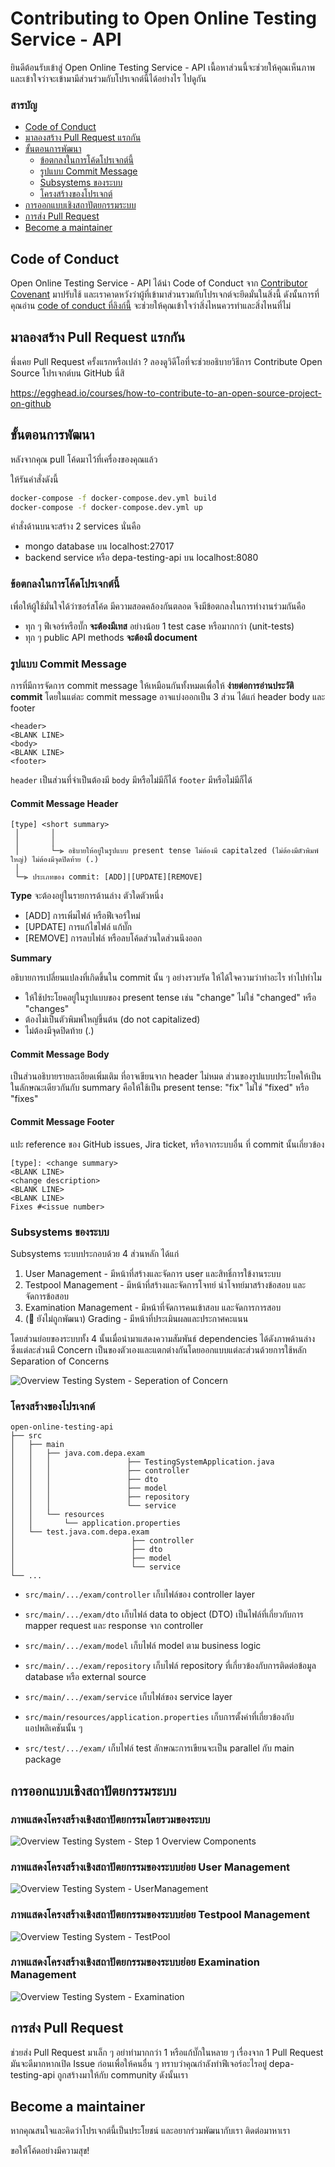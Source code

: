 # Contributing to Open Online Testing Service - API

ยินดีต้อนรับเข้าสู่ Open Online Testing Service - API เนื้อหาส่วนนี้จะช่วยให้คุณเห็นภาพและเข้าใจว่าจะเข้ามามีส่วนร่วมกับโปรเจกต์นี้ได้อย่างไร ไปดูกัน

### สารบัญ

* [Code of Conduct](#code-of-conduct)
* [มาลองสร้าง Pull Request แรกกัน](#มาลองสร้าง-pull-request-แรกกัน)
* [ขั้นตอนการพัฒนา](#ขั้นตอนการพัฒนา)
  * [ข้อตกลงในการโค้ดโปรเจกต์นี้](#ข้อตกลงในการโค้ดโปรเจกต์นี้)
  * [รูปแบบ Commit Message](#รูปแบบ-commit-message)
  * [Subsystems ของระบบ](#subsystems-ของระบบ)
  * [โครงสร้างของโปรเจกต์](#โครงสร้างของโปรเจกต์)
* [การออกแบบเชิงสถาปัตยกรรมระบบ](#การออกแบบเชิงสถาปัตยกรรมระบบ)
* [การส่ง Pull Request](#การส่ง-pull-request)
* [Become a maintainer](become-a-maintainer)

## Code of Conduct

Open Online Testing Service - API  ได้นำ Code of Conduct จาก [Contributor Covenant](https://www.contributor-covenant.org/) มาปรับใช้ และเราคาดหวังว่าผู้ที่เข้ามาส่วนรวมกับโปรเจกต์จะยึดมั่นในสิ่งนี้
ดังนั้นการที่คุณอ่าน [code of conduct ที่ลิงก์นี้](/docs/CODE_OF_CONDUCT.md) จะช่วยให้คุณเข้าใจว่าสิ่งไหนควรทำและสิ่งไหนที่ไม่

## มาลองสร้าง Pull Request แรกกัน

พึ่งเคย Pull Request ครั้งแรกหรือเปล่า ?
ลองดูวิดีโอที่จะช่วยอธิบายวิธีการ Contribute Open Source โปรเจกต์บน GitHub นี่สิ

https://egghead.io/courses/how-to-contribute-to-an-open-source-project-on-github

## ขั้นตอนการพัฒนา

หลังจากคุณ pull โค้ดมาไว้ที่เครื่องของคุณแล้ว 

ให้รันคำสั่งดังนี้
```sh
docker-compose -f docker-compose.dev.yml build
docker-compose -f docker-compose.dev.yml up
```

คำสั่งด้านบนจะสร้าง 2 services นั่นคือ 
* mongo database บน localhost:27017 
* backend service หรือ depa-testing-api บน localhost:8080

### ข้อตกลงในการโค้ดโปรเจกต์นี้

เพื่อให้ผู้ใช้มั่นใจได้ว่าซอร์สโค้ด มีความสอดคล้องกันตลอด จึงมีข้อตกลงในการทำงานร่วมกันคือ

* ทุก ๆ  ฟีเจอร์หรือบั๊ก **จะต้องมีเทส** อย่างน้อย 1 test case หรือมากกว่า (unit-tests)
* ทุก ๆ public API methods **จะต้องมี document**

### รูปแบบ Commit Message

การที่มีการจัดการ commit message ให้เหมือนกันทั้งหมดเพื่อให้ **ง่ายต่อการอ่านประวัติ commit**
โดยในแต่ละ commit message อาจแบ่งออกเป็น 3 ส่วน ได้แก่ header body และ footer

```
<header>
<BLANK LINE>
<body>
<BLANK LINE>
<footer>
```

`header` เป็นส่วนที่จำเป็นต้องมี
`body` มีหรือไม่มีก็ได้ 
`footer` มีหรือไม่มีก็ได้ 

#### Commit Message Header

```
[type] <short summary>
 │       │
 │       │
 │       └─⫸ อธิบายให้อยู่ในรูปแบบ present tense ไม่ต้องมี capitalzed (ไม่ต้องมีตัวพิมพ์ใหญ่) ไม่ต้องมีจุดปิดท้าย (.)
 │
 └─⫸ ประเภทของ commit: [ADD]|[UPDATE][REMOVE]
```

**Type**
จะต้องอยู่ในรายการด้านล่าง ตัวใดตัวหนึ่ง
* [ADD] การเพิ่มไฟล์ หรือฟีเจอร์ใหม่
* [UPDATE] การแก้ไขไฟล์ แก้บั๊ก
* [REMOVE] การลบไฟล์ หรือลบโค้ดส่วนใดส่วนนึงออก

**Summary**

อธิบายการเปลี่ยนแปลงที่เกิดขึ้นใน commit นั้น ๆ อย่างรวบรัด ให้ได้ใจความว่าทำอะไร ทำไปทำไม

* ให้ใช้ประโยคอยู่ในรูปแบบของ present tense เช่น "change" ไม่ใช่ "changed" หรือ "changes"
* ต้องไม่เป็นตัวพิมพ์ใหญ่ขึ้นต้น (do not capitalized)
* ไม่ต้องมีจุดปิดท้าย (.)

#### Commit Message Body

เป็นส่วนอธิบายรายละเอียดเพิ่มเติม ที่อาจเขียนจาก header ไม่หมด
ส่วนของรูปแบบประโยคให้เป็นในลักษณะเดียวกันกับ summary คือให้ใช้เป็น present tense: "fix" ไม่ใช่ "fixed" หรือ "fixes"

#### Commit Message Footer

แปะ reference ของ GitHub issues, Jira ticket, หรือจากระบบอื่น ที่ commit นั้นเกี่ยวข้อง

```
[type]: <change summary>
<BLANK LINE>
<change description>
<BLANK LINE>
<BLANK LINE>
Fixes #<issue number>
```

### Subsystems ของระบบ

Subsystems ระบบประกอบด้วย 4 ส่วนหลัก ได้แก่
1. User Management - มีหน้าที่สร้างและจัดการ user และสิทธิ์การใข้งานระบบ
2. Testpool Management - มีหน้าที่สร้างและจัดการโจทย์ นำโจทย์มาสร้างข้อสอบ และจัดการข้อสอบ
3. Examination Management - มีหน้าที่จัดการคนเข้าสอบ และจัดการการสอบ
4. (🚧 ยังไม่ถูกพัฒนา) Grading - มีหน้าที่ประเมินผลและประกาศคะแนน

โดยส่วนย่อยของระบบทั้ง 4 นั้นเมื่อนำมาแสดงความสัมพันธ์  dependencies ได้ดังภาพด้านล่าง ซึ่งแต่ละส่วนมี Concern เป็นของตัวเองและแตกต่างกันโดยออกแบบแต่ละส่วนด้วยการใช้หลัก Separation of Concerns

![Overview Testing System  - Seperation of Concern](https://user-images.githubusercontent.com/22396258/93709639-0d82c300-fb6a-11ea-9b03-9b65cf12d216.png)

### โครงสร้างของโปรเจกต์

```
open-online-testing-api
├── src
│   ├── main
│   │   ├── java.com.depa.exam
│   │   │                 ├── TestingSystemApplication.java
│   │   │                 ├── controller
│   │   │                 ├── dto
│   │   │                 ├── model
│   │   │                 ├── repository
│   │   │                 └── service
│   │   └── resources
│   │       └── application.properties
│   └── test.java.com.depa.exam
│                          ├── controller
│                          ├── dto
│                          ├── model
│                          └── service
└── ...
```

* `src/main/.../exam/controller` เก็บไฟล์ของ controller layer
* `src/main/.../exam/dto` เก็บไฟล์ data to object (DTO) เป็นไฟล์ที่เกี่ยวกับการ mapper request และ response จาก controller
* `src/main/.../exam/model` เก็บไฟล์ model ตาม business logic
* `src/main/.../exam/repository` เก็บไฟล์ repository ที่เกี่ยวข้องกับการติดต่อข้อมูล database หรือ external source
* `src/main/.../exam/service` เก็บไฟล์ของ service layer
* `src/main/resources/application.properties` เก็บการตั้งค่าที่เกี่ยวข้องกับแอปพลิเคชันนั้น ๆ

* `src/test/.../exam/` เก็บไฟล์ test ลักษณะการเขียนจะเป็น parallel กับ main package

## การออกแบบเชิงสถาปัตยกรรมระบบ

### ภาพแสดงโครงสร้างเชิงสถาปัตยกรรมโดยรวมของระบบ

![Overview Testing System  - Step 1 Overview Components](https://user-images.githubusercontent.com/22396258/93784071-b870ab00-fc56-11ea-8979-0a6b463ee7bb.png)

### ภาพแสดงโครงสร้างเชิงสถาปัตยกรรมของระบบย่อย User Management

![Overview Testing System  - UserManagement](https://user-images.githubusercontent.com/22396258/93784074-ba3a6e80-fc56-11ea-93cd-e0ad98cfad6b.png)

### ภาพแสดงโครงสร้างเชิงสถาปัตยกรรมของระบบย่อย Testpool Management

![Overview Testing System  - TestPool](https://user-images.githubusercontent.com/22396258/93784072-b9a1d800-fc56-11ea-9aa3-82d8ae05583d.png)

### ภาพแสดงโครงสร้างเชิงสถาปัตยกรรมของระบบย่อย Examination Management

![Overview Testing System  - Examination](https://user-images.githubusercontent.com/22396258/93784061-b60e5100-fc56-11ea-9297-83e461ee27fa.png)


## การส่ง Pull Request

ช่วยส่ง Pull Request มาเล็ก ๆ อย่าทำมากกว่า 1 หรือแก้บั๊กในหลาย ๆ เรื่องจาก 1 Pull Request
มันจะดีมากหากเปิด Issue ก่อนเพื่อให้คนอื่น ๆ ทราบว่าคุณกำลังทำฟีเจอร์อะไรอยู่
depa-testing-api ถูกสร้างมาให้กับ community ดังนั้นเรา

## Become a maintainer

หากคุณสนใจและคิดว่าโปรเจกต์นี้เป็นประโยชน์ และอยากร่วมพัฒนากับเรา ติดต่อมาหาเรา

ขอให้โค้ดอย่างมีความสุข!
